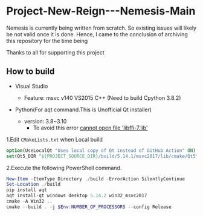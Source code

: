 # Project-New-Reign---Nemesis-Main

Nemesis is currently being written from scratch. So existing issues will likely
be not valid once it is done. Hence, I came to the conclusion of archiving this
repository for the time being

Thanks to all for supporting this project

## How to build

- Visual Studio
  - Feature: msvc v140 VS2015 C++ (Need to build Cpython 3.8.2)

- Python(For aqt command.This is Unofficial Qt installer)
  - version: 3.8~3.10
    - To avoid this error
      [cannot open file 'libffi-7.lib'](https://discuss.python.org/t/struggling-to-build-python-on-windows-10/11031)

1.Edit `CMakeLists.txt` when Local build

```cmake
option(UseLocalQt "Uses local copy of Qt instead of GitHub Action" ON) # OFF -> ON
set(Qt5_DIR "${PROJECT_SOURCE_DIR}/build/5.14.1/msvc2017/lib/cmake/Qt5" CACHE PATH "Qt local path")
```

2.Execute the following PowerShell command.

```powershell
New-Item -ItemType Directory ./build -ErrorAction SilentlyContinue
Set-Location ./build
pip install aqt
aqt install-qt windows desktop 5.14.2 win32_msvc2017
cmake -A Win32 ..
cmake --build . -j $Env:NUMBER_OF_PROCESSORS --config Release
```
